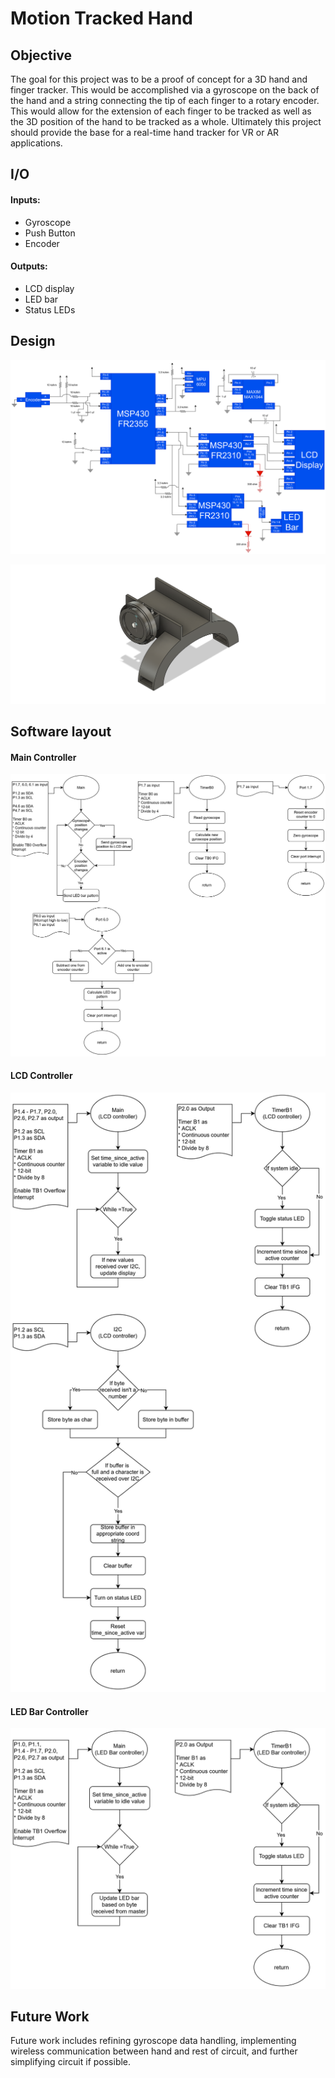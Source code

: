 # Motion Tracked Hand

## Objective
The goal for this project was to be a proof of concept for a 3D hand and finger tracker. This would be accomplished via a gyroscope on the back of the hand and a string connecting the tip of each finger to a rotary encoder. This would allow for the extension of each finger to be tracked as well as the 3D position of the hand to be tracked as a whole. Ultimately this project should provide the base for a real-time hand tracker for VR or AR applications.

## I/O
#### Inputs:
* Gyroscope
* Push Button
* Encoder

#### Outputs:
* LCD display
* LED bar
* Status LEDs

## Design
![circuit diagram](assets/circuit_diagram.svg)

![3D model](assets/3D_model.png)

## Software layout

#### Main Controller
![main flowchart](assets/main_flowchart.svg)

#### LCD Controller
![lcd flowchart](assets/lcd_flowchart.svg)

#### LED Bar Controller
![led bar flowchart](assets/led_bar_flowchart.svg)

## Future Work

Future work includes refining gyroscope data handling, implementing wireless communication between hand and rest of circuit, and further simplifying circuit if possible.